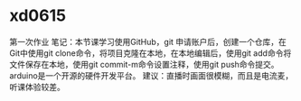 # xd0615
第一次作业
笔记：本节课学习使用GitHub，git
申请账户后，创建一个仓库，在Git中使用git clone命令，将项目克隆在本地，在本地编辑后，使用git add命令将文件保存在本地，使用git commit-m命令设置注释，使用git push命令提交。
arduino是一个开源的硬件开发平台。
建议：直播时画面很模糊，而且是电流麦，听课体验较差。
